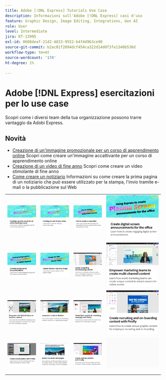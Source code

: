 ```yaml
---
title: Adobe [!DNL Express] Tutorials Use Case
description: Informazioni sull'Adobe [!DNL Express] casi d'uso
feature: Graphic Design, Image Editing, Integrations, Gen AI
role: User
level: Intermediate
jira: KT-13995
exl-id: 0608deaf-21d2-4833-9552-b4f4d963ce90
source-git-commit: b2ac01f2094dcf454ca322d14d0f3fe1340b530d
workflow-type: tm+mt
source-wordcount: '174'
ht-degree: 1%

---
```


# Adobe [!DNL Express] esercitazioni per lo use case

Scopri come i diversi team della tua organizzazione possono trarre vantaggio da Adobi Express.

## Novità

* [Creazione di un&#39;immagine promozionale per un corso di apprendimento online](promo-visual.md)
Scopri come creare un&#39;immagine accattivante per un corso di apprendimento online
* [Creazione di un video di fine anno](end-of-year-video.md)
Scopri come creare un video stimolante di fine anno
* [Come creare un notiziario](newsletter.md)
Informazioni su come creare la prima pagina di un notiziario che può essere utilizzato per la stampa, l&#39;invio tramite e-mail o la pubblicazione sul Web

<table style="table-layout:fixed">
<tr>
   <td>
      <a href="promo-visual.md">
         <img alt="Creazione di un video promozionale per un corso di apprendimento online" src="assets/promo-visual.png" />
      </a>
   </td>
   <td>
      <a href="end-of-year-video.md">
         <img alt="Creazione di un video di fine anno" src="assets/eoy-video.png" />
      </a>
   </td>
   <td>
      <a href="newsletter.md">
         <img alt="Come creare un notiziario" src="assets/create-newsletter.png" />
      </a>
   </td>
   <td>
      <a href="create-digital-screens.md">
         <img alt="Creazione di annunci su schermo digitale per l&apos;ufficio" src="assets/screen-announcements.png" />
      </a>
   </td>
</tr>
<tr>
   <td>
      <a href="create-backgrounds.md">
         <img alt="Creazione di sfondi per le presentazioni" src="assets/backgrounds-presentations.png" />
      </a>
   </td>
   <td>
      <a href="update-image.md">
         <img alt="Aggiorna l&apos;immagine di un riepilogo finanziario" src="assets/finance-image.png" />
      </a>
   </td>
   <td>
      <a href="compelling-merchandise.md">
         <img alt="Crea contenuti di merchandising accattivanti" src="assets/merchandise.png" />
      </a>
   </td>
   <td>
      <a href="multi-channel-marketing-content.md">
         <img alt="Consentire ai team di marketing di creare contenuti multicanale" src="assets/multi-channel.png" />
      </a>
   </td>
</tr>
<tr>
   <td>
      <a href="localized-marketing-content.md">
         <img alt="Possibilità per i team distribuiti di localizzare i contenuti" src="assets/marketing-regional-content.png" />
      </a>
   </td>
   <td>
      <a href="jumpstart-ideation.md">
         <img alt="Iniziare un&apos;idea creativa" src="assets/marketing-ideation.png" />
      </a>
   </td>
   <td>
      <a href="create-local-marketing.md">
         <img alt="Creazione di contenuti volantini per una campagna di marketing con Firefly" src="assets/local-marketing.png" />
      </a>
   </td>
   <td>
      <a href="create-on-boarding.md">
         <img alt="Creazione di contenuti di selezione e inserimento con Firefly" src="assets/on-boarding.png" />
      </a>
   </td>
</tr>
<tr>
   <td>
      <a href="create-social-posters.md">
         <img alt="Crea poster social con Firefly" src="assets/social-firefly.png" />
      </a>
   </td>
   <td>
      <a href="create-blog-graphics.md">
         <img alt="Creazione di contenuto grafico per blog con Firefly" src="assets/blog-graphic.png" />
      </a>
   </td>
   <td>
      <a href="create-webinar-poster.md">
         <img alt="Crea poster del webinar con Firefly" src="assets/webinar-poster.png" />
      </a>
   </td>
   <td>
      <img alt="Spaziatore" src="../assets/Gray_thumbnail.png" />
      <div>
      <br>
   </td>
</tr>
</table>
